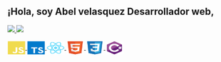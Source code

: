 <h2>¡Hola, soy Abel velasquez Desarrollador web,</h2>

<div>
  <a href="https://github.com/AbelVelasquez19">
  <img height="180em" src="https://github-readme-stats.vercel.app/api?username=AbelVelasquez19&show_icons=true&theme=dracula&include_all_commits=true&count_private=true"/>
  <img height="180em" src="https://github-readme-stats.vercel.app/api/top-langs/?username=AbelVelasquez19&layout=compact&langs_count=7&theme=dracula"/>
</div>

<div style="display: inline_block"><br>
  <img align="center" alt="Abel-Js" height="30" width="40" src="https://raw.githubusercontent.com/devicons/devicon/master/icons/javascript/javascript-plain.svg">
  <img align="center" alt="Abel-Ts" height="30" width="40" src="https://raw.githubusercontent.com/devicons/devicon/master/icons/typescript/typescript-plain.svg">
  <img align="center" alt="Abel-React" height="30" width="40" src="https://raw.githubusercontent.com/devicons/devicon/master/icons/react/react-original.svg">
  <img align="center" alt="Abel-HTML" height="30" width="40" src="https://raw.githubusercontent.com/devicons/devicon/master/icons/html5/html5-original.svg">
  <img align="center" alt="Abel-CSS" height="30" width="40" src="https://raw.githubusercontent.com/devicons/devicon/master/icons/css3/css3-original.svg">
  <img align="center" alt="Abel-Csharp" height="30" width="40" src="https://raw.githubusercontent.com/devicons/devicon/master/icons/csharp/csharp-original.svg">
</div>
